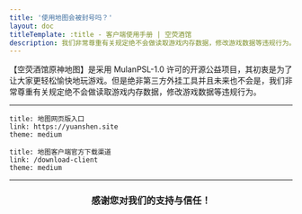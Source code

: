```yaml
---
title: '使用地图会被封号吗？'
layout: doc
titleTemplate: :title - 客户端使用手册 | 空荧酒馆
description: 我们非常尊重有关规定绝不会做读取游戏内存数据，修改游戏数据等违规行为。
---
```


[文：使用地图会被封号吗？]: # 'https://support.qq.com/products/321980/faqs/97654'

【空荧酒馆原神地图】是采用 MulanPSL-1.0 许可的开源公益项目，其初衷是为了让大家更轻松愉快地玩游戏。但是绝非第三方外挂工具并且未来也不会是，我们非常尊重有关规定绝不会做读取游戏内存数据，修改游戏数据等违规行为。

---

```card
title: 地图网页版入口
link: https://yuanshen.site
theme: medium
```

```card
title: 地图客户端官方下载渠道
link: /download-client
theme: medium
```

---

 <div style="text-align: center;"><h3>感谢您对我们的支持与信任！</h3></div>
